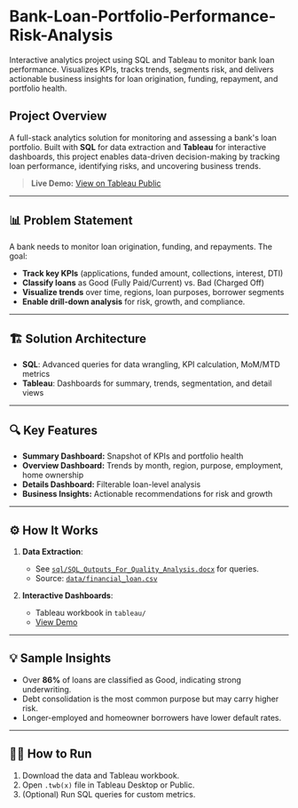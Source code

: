 # Bank-Loan-Portfolio-Performance-Risk-Analysis
Interactive analytics project using SQL and Tableau to monitor bank loan performance. Visualizes KPIs, tracks trends, segments risk, and delivers actionable business insights for loan origination, funding, repayment, and portfolio health.



## Project Overview

A full-stack analytics solution for monitoring and assessing a bank's loan portfolio. Built with **SQL** for data extraction and **Tableau** for interactive dashboards, this project enables data-driven decision-making by tracking loan performance, identifying risks, and uncovering business trends.

> **Live Demo:** [View on Tableau Public](https://public.tableau.com/app/profile/surya.vamshi/viz/Bank_Loan_Project_17449475966680/Intro?publish=yes)

---

## 📊 Problem Statement

A bank needs to monitor loan origination, funding, and repayments. The goal:  
- **Track key KPIs** (applications, funded amount, collections, interest, DTI)
- **Classify loans** as Good (Fully Paid/Current) vs. Bad (Charged Off)
- **Visualize trends** over time, regions, loan purposes, borrower segments
- **Enable drill-down analysis** for risk, growth, and compliance.

---

## 🏗️ Solution Architecture

- **SQL**: Advanced queries for data wrangling, KPI calculation, MoM/MTD metrics
- **Tableau**: Dashboards for summary, trends, segmentation, and detail views

---

## 🔍 Key Features

- **Summary Dashboard:** Snapshot of KPIs and portfolio health
- **Overview Dashboard:** Trends by month, region, purpose, employment, home ownership
- **Details Dashboard:** Filterable loan-level analysis
- **Business Insights:** Actionable recommendations for risk and growth

---

## ⚙️ How It Works

1. **Data Extraction**:  
   - See [`sql/SQL_Outputs_For_Quality_Analysis.docx`](sql/SQL_Outputs_For_Quality_Analysis.docx) for queries.
   - Source: [`data/financial_loan.csv`](data/financial_loan.csv)


2. **Interactive Dashboards**:  
   - Tableau workbook in `tableau/`
   - [View Demo](https://public.tableau.com/app/profile/surya.vamshi/viz/Bank_Loan_Project_17449475966680/Intro?publish=yes)

---

## 💡 Sample Insights

- Over **86%** of loans are classified as Good, indicating strong underwriting.
- Debt consolidation is the most common purpose but may carry higher risk.
- Longer-employed and homeowner borrowers have lower default rates.

---

## 👨‍💻 How to Run

1. Download the data and Tableau workbook.
2. Open `.twb(x)` file in Tableau Desktop or Public.
3. (Optional) Run SQL queries for custom metrics.


